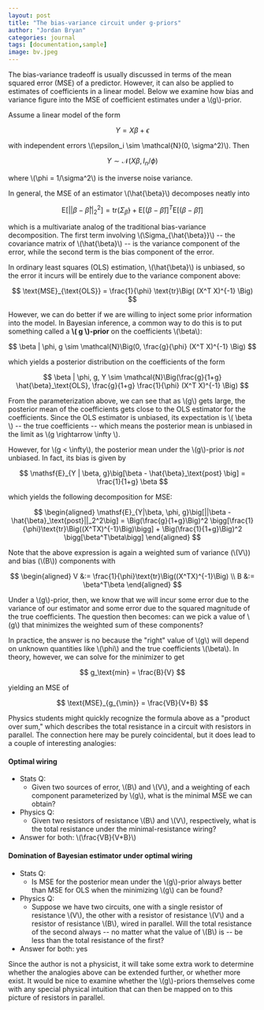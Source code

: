 ```yaml
---
layout: post
title: "The bias-variance circuit under g-priors"
author: "Jordan Bryan"
categories: journal
tags: [documentation,sample]
image: bv.jpeg
---
```


The bias-variance tradeoff is usually discussed in terms of the mean squared error (MSE) of a predictor. However, it can also be applied to estimates of coefficients in a linear model. Below we examine how bias and variance figure into the MSE of coefficient estimates under a \\(g\\)-prior.

Assume a linear model of the form

$$
Y = X \beta + \epsilon
$$

with independent errors \\(\epsilon_i \sim \mathcal{N}(0, \sigma^2)\\). Then

$$
Y \sim \mathcal{N}\Big(X \beta, I_n / \phi\Big)
$$

where \\(\phi = 1/\sigma^2\\) is the inverse noise variance. 

In general, the MSE of an estimator \\(\hat{\beta}\\) decomposes neatly into

$$
\mathsf{E}\big[||\beta - \hat{\beta}||_2^2\big] = \text{tr}\Big( \Sigma_{\hat{\beta}} \Big) + \mathsf{E} \Big[ (\beta - \hat{\beta}) \Big]^T \mathsf{E} \Big[ (\beta - \hat{\beta}) \Big]
$$

which is a multivariate analog of the traditional bias-variance decomposition. The first term involving \\(\Sigma_{\hat{\beta}}\\) -- the covariance matrix of \\(\hat{\beta}\\) -- is the variance component of the error, while the second term is the bias component of the error.

In ordinary least squares (OLS) estimation, \\(\hat{\beta}\\) is unbiased, so the error it incurs will be entirely due to the variance component above:

$$
\text{MSE}_{\text{OLS}} = \frac{1}{\phi} \text{tr}\Big( (X^T X)^{-1} \Big)
$$

However, we can do better if we are willing to inject some prior information into the model. In Bayesian inference, a common way to do this is to put something called a **\\( g \\)-prior** on the coefficients \\(\beta\\):

$$
\beta | \phi, g \sim \mathcal{N}\Big(0, \frac{g}{\phi} (X^T X)^{-1} \Big)
$$

which yields a posterior distribution on the coefficients of the form

$$
\beta | \phi, g, Y \sim \mathcal{N}\Big(\frac{g}{1+g} \hat{\beta}_\text{OLS}, \frac{g}{1+g} \frac{1}{\phi} (X^T X)^{-1} \Big)
$$

From the parameterization above, we can see that as \\(g\\) gets large, the posterior mean of the coefficients gets close to the OLS estimator for the coefficients. Since the OLS estimator is unbiased, its expectation is \\( \beta \\) -- the true coefficients -- which means the posterior mean is unbiased in the limit as \\(g \rightarrow \infty \\).

However, for \\(g < \infty\\), the posterior mean under the \\(g\\)-prior is *not* unbiased. In fact, its bias is given by

$$
\mathsf{E}_{Y | \beta, g}\big[\beta - \hat{\beta}_\text{post} \big] = \frac{1}{1+g} \beta
$$

which yields the following decomposition for MSE:

$$
\begin{aligned}
\mathsf{E}_{Y|\beta, \phi, g}\big[||\beta - \hat{\beta}_\text{post}||_2^2\big] = \Big(\frac{g}{1+g}\Big)^2 \bigg[\frac{1}{\phi}\text{tr}\Big((X^TX)^{-1}\Big)\bigg] + \Big(\frac{1}{1+g}\Big)^2 \bigg[\beta^T\beta\bigg]
\end{aligned}
$$

Note that the above expression is again a weighted sum of variance (\\(V\\)) and bias (\\(B\\)) components with 

$$
\begin{aligned}
V &:= \frac{1}{\phi}\text{tr}\Big((X^TX)^{-1}\Big) \\
B &:= \beta^T\beta
\end{aligned}
$$

Under a \\(g\\)-prior, then, we know that we will incur some error due to the variance of our estimator and some error due to the squared magnitude of the true coefficients. The question then becomes: can we pick a value of \\(g\\) that minimizes the weighted sum of these components?

In practice, the answer is no because the "right" value of \\(g\\) will depend on unknown quantities like \\(\phi\\) and the true coefficients \\(\beta\\). In theory, however, we can solve for the minimizer to get

$$
g_\text{min} = \frac{B}{V} 
$$

yielding an MSE of

$$
\text{MSE}_{g_{\min}} = \frac{VB}{V+B}
$$

Physics students might quickly recognize the formula above as a "product over sum," which describes the total resistance in a circuit with resistors in parallel. The connection here may be purely coincidental, but it does lead to a couple of interesting analogies:

#### Optimal wiring

+ Stats Q:
    + Given two sources of error, \\(B\\) and \\(V\\), and a weighting of each component parameterized by \\(g\\), what is the minimal MSE we can obtain?
+ Physics Q:
    + Given two resistors of resistance \\(B\\) and \\(V\\), respectively, what is the total resistance under the minimal-resistance wiring?
+ Answer for both: \\(\frac{VB}{V+B}\\)

#### Domination of Bayesian estimator under optimal wiring

+ Stats Q:
    + Is MSE for the posterior mean under the \\(g\\)-prior always better than MSE for OLS when the minimizing \\(g\\) can be found?
+ Physics Q:
    + Suppose we have two circuits, one with a single resistor of resistance \\(V\\), the other with a resistor of resistance \\(V\\) and a resistor of resistance \\(B\\), wired in parallel. Will the total resistance of the second always -- no matter what the value of \\(B\\) is -- be less than the total resistance of the first?
+ Answer for both: yes

Since the author is not a physicist, it will take some extra work to determine whether the analogies above can be extended further, or whether more exist. It would be nice to examine whether the \\(g\\)-priors themselves come with any special physical intuition that can then be mapped on to this picture of resistors in parallel.